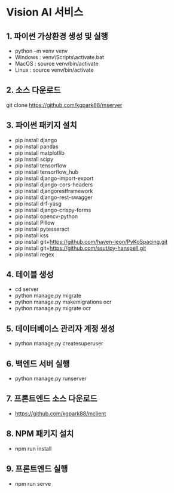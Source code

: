 # Vision AI 서비스 

## 1. 파이썬 가상환경 생성 및 실행
- python –m venv venv 
- Windows : venv\Scripts\activate.bat
- MacOS : source venv/bin/activate
- Linux : source venv/bin/activate

## 2. 소스 다운로드
git clone https://github.com/kgpark88/mserver

## 3. 파이썬 패키지 설치
- pip install django
- pip install pandas
- pip install matplotlib
- pip install scipy
- pip install tensorflow
- pip install tensorflow_hub
- pip install django-import-export
- pip install django-cors-headers
- pip install djangorestframework
- pip install django-rest-swagger
- pip install drf-yasg
- pip install django-crispy-forms
- pip install opencv-python
- pip install Pillow
- pip install pytesseract
- pip install kss
- pip install git+https://github.com/haven-jeon/PyKoSpacing.git
- pip install git+https://github.com/ssut/py-hanspell.git
- pip install regex

## 4. 테이블 생성
- cd server
- python manage.py migrate
- python manage.py makemigrations ocr
- python manage.py migrate ocr

## 5. 데이터베이스 관리자 계정 생성
- python manage.py createsuperuser

## 6. 백엔드 서버 실행
- python manage.py runserver

## 7. 프론트엔드 소스 다운로드 
- https://github.com/kgpark88/mclient

## 8. NPM 패키지 설치 
- npm run install

## 9. 프론트엔드 실행
- npm run serve